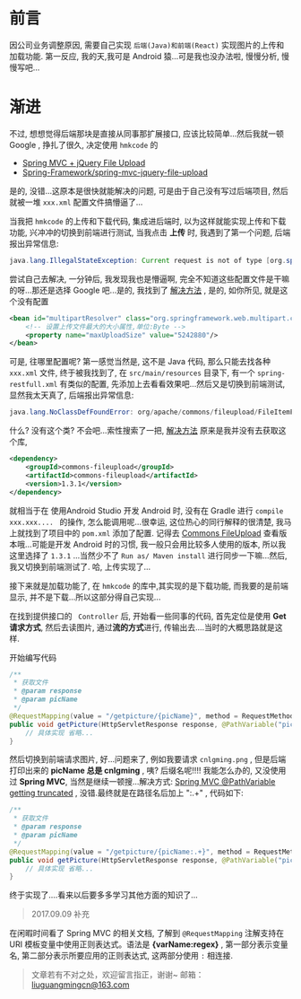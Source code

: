 # 前言

因公司业务调整原因, 需要自己实现 `后端(Java)和前端(React)` 实现图片的上传和加载功能. 第一反应, 我的天,我可是 Android 猿...可是我也没办法啦, 慢慢分析, 慢慢写吧...
# 渐进
不过, 想想觉得后端那块是直接从同事那扩展接口, 应该比较简单...然后我就一顿 Google , 挣扎了很久, 决定使用 `hmkcode` 的

- [Spring MVC + jQuery File Upload ](http://hmkcode.com/spring-mvc-jquery-file-upload-multiple-dragdrop-progress/)
- [Spring-Framework/spring-mvc-jquery-file-upload](https://github.com/hmkcode/Spring-Framework/tree/cf05c914ef29a648251733c7f78e6e9c75d32883/spring-mvc-jquery-file-upload)

是的, 没错...这原本是很快就能解决的问题, 可是由于自己没有写过后端项目, 然后就被一堆 `xxx.xml` 配置文件搞懵逼了...

当我把 `hmkcode` 的上传和下载代码, 集成进后端时, 以为这样就能实现上传和下载功能, 兴冲冲的切换到前端进行测试, 当我点击 **上传** 时, 我遇到了第一个问题, 后端报出异常信息: 

```java
java.lang.IllegalStateException: Current request is not of type [org.springframework.web.multipart.MultipartHttpServletRequest]
```

尝试自己去解决, 一分钟后, 我发现我也是懵逼啊, 完全不知道这些配置文件是干嘛的呀...那还是选择 Google 吧...是的, 我找到了 [解决方法](https://coderanch.com/t/660415/framework/Spring-MultipartException-current-request-multipart) , 是的, 如你所见, 就是这个没有配置

```xml
<bean id="multipartResolver" class="org.springframework.web.multipart.commons.CommonsMultipartResolver">
    <!-- 设置上传文件最大的大小属性,单位:Byte -->
    <property name="maxUploadSize" value="5242880"/>
</bean> 
```

可是, 往哪里配置呢? 第一感觉当然是, 这不是 Java 代码, 那么只能去找各种 `xxx.xml` 文件, 终于被我找到了, 在 `src/main/resources` 目录下, 有一个 `spring-restfull.xml` 有类似的配置, 先添加上去看看效果吧...然后又是切换到前端测试, 显然我太天真了, 后端报出异常信息:

```java
java.lang.NoClassDefFoundError: org/apache/commons/fileupload/FileItemFactory
```

什么? 没有这个类? 不会吧...索性搜索了一把, [解决方法](https://stackoverflow.com/questions/5166898/java-lang-noclassdeffounderror-org-apache-commons-fileupload-fileitemfactory)  原来是我并没有去获取这个库,

```xml
<dependency>
	<groupId>commons-fileupload</groupId>
	<artifactId>commons-fileupload</artifactId>
	<version>1.3.1</version>
</dependency>
```



就相当于在 使用Android Studio 开发 Android 时, 没有在 Gradle 进行 `compile xxx.xxx.... ` 的操作, 怎么能调用呢...很幸运, 这位热心的同行解释的很清楚, 我马上就找到了项目中的 `pom.xml` 添加了配置. 记得去 [Commons FileUpload](http://mvnrepository.com/artifact/commons-fileupload/commons-fileupload) 查看版本哦...可能是开发 Android 时的习惯, 我一般只会用比较多人使用的版本, 所以我这里选择了 `1.3.1` ...当然少不了 `Run as/ Maven install` 进行同步一下嘛...然后, 我又切换到前端测试了. 哈, 上传实现了...

接下来就是加载功能了, 在 `hmkcode` 的库中,其实现的是下载功能, 而我要的是前端显示, 并不是下载...所以这部分得自己实现...

在找到提供接口的 ` Controller` 后, 开始看一些同事的代码, 首先定位是使用 **Get 请求方式**, 然后去读图片, 通过**流的方式**进行, 传输出去....当时的大概思路就是这样.

开始编写代码

```java
/**
 * 获取文件
 * @param response
 * @param picName
 */
@RequestMapping(value = "/getpicture/{picName}", method = RequestMethod.GET)
public void getPicture(HttpServletResponse response, @PathVariable("picName") String picName) {
	// 具体实现 省略...
}
```

然后切换到前端请求图片, 好...问题来了, 例如我要请求 `cnlgming.png` , 但是后端打印出来的 **picName 总是 cnlgming** , 咦? 后缀名呢!!!!  我能怎么办的, 又没使用过 **Spring MVC**, 当然是继续一顿搜...解决方式: [Spring MVC @PathVariable getting truncated](https://stackoverflow.com/questions/3526523/spring-mvc-pathvariable-getting-truncated) , 没错.最终就是在路径名后加上 ":.+" , 代码如下:

```java
/**
 * 获取文件
 * @param response
 * @param picName
 */
@RequestMapping(value = "/getpicture/{picName:.+}", method = RequestMethod.GET)
public void getPicture(HttpServletResponse response, @PathVariable("picName") String picName) {
    // 具体实现 省略...
}
```

终于实现了....看来以后要多多学习其他方面的知识了...

> 2017.09.09 补充

在闲暇时间看了 Spring MVC 的相关文档, 了解到 `@RequestMapping` 注解支持在 URI 模板变量中使用正则表达式。语法是 **{varName:regex}** , 第一部分表示变量名, 第二部分表示所要应用的正则表达式, 这两部分使用 `:` 相连接.

> 文章若有不对之处，欢迎留言指正，谢谢~
> 邮箱：liuguangmingcn@163.com